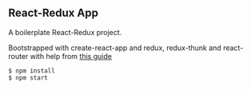 ## React-Redux App

A boilerplate React-Redux project.

Bootstrapped with create-react-app and redux, redux-thunk and react-router with help from [this guide](https://medium.com/@notrab/getting-started-with-create-react-app-redux-react-router-redux-thunk-d6a19259f71f.)

```
$ npm install
$ npm start
``` 
